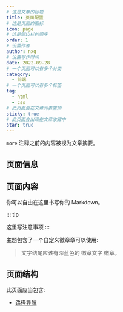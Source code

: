 ```yaml
---
# 这是文章的标题
title: 页面配置
# 这是页面的图标
icon: page
# 这是侧边栏的顺序
order: 1
# 设置作者
author: nxg
# 设置写作时间
date: 2022-09-28
# 一个页面可以有多个分类
category:
  - 前端
# 一个页面可以有多个标签
tag:
  - html
  - css
# 此页面会在文章列表置顶
sticky: true
# 此页面会出现在文章收藏中
star: true
---
```


`more` 注释之前的内容被视为文章摘要。

<!-- more -->

## 页面信息


## 页面内容

你可以自由在这里书写你的 Markdown。

::: tip

这里写注意事项
:::

主题包含了一个自定义徽章章可以使用:

> 文字结尾应该有深蓝色的 徽章文字 徽章。 <Badge text="结束" color="#242378" />

## 页面结构

此页面应当包含:

- [路径导航]()

